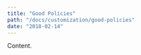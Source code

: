 ```yaml
---
title: "Good Policies"
path: "/docs/customization/good-policies"
date: "2018-02-14"
---
```


Content.


